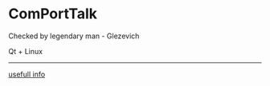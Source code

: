 # ComPortTalk

Checked by legendary man - Glezevich

Qt + Linux

---

[usefull info](https://www.youtube.com/watch?v=JuXaYeEF80w)
